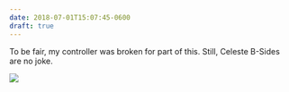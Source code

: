 ```yaml
---
date: 2018-07-01T15:07:45-0600
draft: true
---
```




To be fair, my controller was broken for part of this. Still, Celeste B-Sides are no joke.

![](/images/2018/3afab9db37.jpg)



